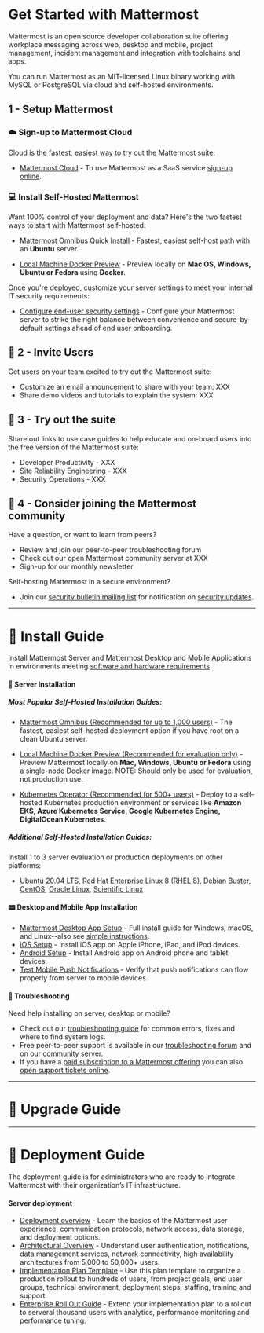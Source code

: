 # Get Started with Mattermost

Mattermost is an open source developer collaboration suite offering workplace messaging across web, desktop and mobile, project management, incident management and integration with toolchains and apps.

You can run Mattermost as an MIT-licensed Linux binary working with MySQL or PostgreSQL via cloud and self-hosted environments. 

## 1 - Setup Mattermost 
### :cloud: Sign-up to Mattermost Cloud  

Cloud is the fastest, easiest way to try out the Mattermost suite: 

- [Mattermost Cloud](https://mattermost.com/pricing/) - To use Mattermost as a SaaS service [sign-up online](https://mattermost.com/pricing/).

### :computer: Install Self-Hosted Mattermost 

Want 100% control of your deployment and data? Here's the two fastest ways to start with Mattermost self-hosted: 

- [Mattermost Omnibus Quick Install](https://docs.mattermost.com/getting-started/light-install.html) - Fastest, easiest self-host path with an **Ubuntu** server.

- [Local Machine Docker Preview](https://docs.mattermost.com/install/setting-up-local-machine-using-docker.html) - Preview locally on **Mac OS, Windows, Ubuntu or Fedora** using **Docker**.

Once you're deployed, customize your server settings to meet your internal IT security requirements: 

- [Configure end-user security settings](https://docs.mattermost.com/getting-started/admin-onboarding-tasks.html) - Configure your Mattermost server to strike the right balance between convenience and secure-by-default settings ahead of end user onboarding. 


## :wave: 2 - Invite Users 

Get users on your team excited to try out the Mattermost suite: 

- Customize an email announcement to share with your team: XXX
- Share demo videos and tutorials to explain the system: XXX

##  :tada: 3 - Try out the suite

Share out links to use case guides to help educate and on-board users into the free version of the Mattermost suite: 

- Developer Productivity - XXX
- Site Reliability Engineering - XXX
- Security Operations - XXX

## :raising_hand: 4 - Consider joining the Mattermost community

Have a question, or want to learn from peers? 

- Review and join our peer-to-peer troubleshooting forum 
- Check out our open Mattermost community server at XXX
- Sign-up for our monthly newsletter 

Self-hosting Mattermost in a secure environment? 

- Join our [security bulletin mailing list](https://mattermost.com/security-updates/#sign-up) for notification on [security updates](https://mattermost.com/security-updates/). 


-----------------

# :construction_worker: Install Guide

Install Mattermost Server and Mattermost Desktop and Mobile Applications in environments meeting [software and hardware requirements](https://docs.mattermost.com/install/software-hardware-requirements.html).

#### :floppy_disk: Server Installation 

##### Most Popular Self-Hosted Installation Guides: 

- [Mattermost Omnibus (Recommended for up to 1,000 users)](https://docs.mattermost.com/getting-started/light-install.html) - The fastest, easiest self-hosted deployment option if you have root on a clean Ubuntu server.

- [Local Machine Docker Preview (Recommended for evaluation only)](https://docs.mattermost.com/install/setting-up-local-machine-using-docker.html) - Preview Mattermost locally on **Mac, Windows, Ubuntu or Fedora** using a single-node Docker image. NOTE: Should only be used for evaluation, not production use. 

- [Kubernetes Operator (Recommended for 500+ users)](https://docs.mattermost.com/install/install-kubernetes.html) - Deploy to a self-hosted Kubernetes production environment or services like **Amazon EKS, Azure Kubernetes Service, Google Kubernetes Engine, DigitalOcean Kubernetes**.

##### Additional Self-Hosted Installation Guides: 

Install 1 to 3 server evaluation or production deployments on other platforms:

- [Ubuntu 20.04 LTS](https://docs.mattermost.com/install/installing-ubuntu-2004-LTS.html), [Red Hat Enterprise Linux 8 (RHEL 8)](https://docs.mattermost.com/install/install-rhel-8.html), [Debian Buster](https://docs.mattermost.com/install/install-debian.html), [CentOS](https://docs.mattermost.com/install/install-centos-oracle-scientific.html), [Oracle Linux](https://docs.mattermost.com/install/install-centos-oracle-scientific.html), [Scientific Linux](https://docs.mattermost.com/install/install-centos-oracle-scientific.html) 

#### :pager: Desktop and Mobile App Installation 

- [Mattermost Desktop App Setup](https://docs.mattermost.com/install/desktop-app-install.html) - Full install guide for Windows, macOS, and Linux--also see [simple instructions](https://docs.mattermost.com/install/desktop-app-install.html).
- [iOS Setup](https://docs.mattermost.com/install/install-ios-app.html) - Install iOS app on Apple iPhone, iPad, and iPod devices.
- [Android Setup](https://docs.mattermost.com/install/install-android-app.html) - Install Android app on Android phone and tablet devices. 
- [Test Mobile Push Notifications](https://docs.mattermost.com/deploy/mobile-testing-notifications.html) - Verify that push notifications can flow properly from server to mobile devices. 

#### :crystal_ball: Troubleshooting 

Need help installing on server, desktop or mobile? 
- Check out our [troubleshooting guide](https://docs.mattermost.com/install/troubleshooting.html#review-mattermost-logs) for common errors, fixes and where to find system logs. 
- Free peer-to-peer support is available in our [troubleshooting forum](https://forum.mattermost.com/c/trouble-shoot) and on our [community server](https://community.mattermost.com/core/channels/peer-to-peer-help). 
- If you have a [paid subscription to a Mattermost offering](https://docs.mattermost.com/about/editions-and-offerings.html) you can also [open support tickets online](https://support.mattermost.com/hc/en-us/requests/new). 

-----------------

# :trolleybus: Upgrade Guide

-----------------
# :trolleybus: Deployment Guide

The deployment guide is for administrators who are ready to integrate Mattermost with their organization’s IT infrastructure.

#### Server deployment

- [Deployment overview](https://docs.mattermost.com/deploy/deployment-overview.html) - Learn the basics of the Mattermost user experience, communication protocols, network access, data storage, and deployment options.
- [Architectural Overview](https://docs.mattermost.com/deploy/deployment-overview.html) - Understand user authentication, notifications, data management services, network connectivity, high availability architectures from 5,000 to 50,000+ users. 
- [Implementation Plan Template](https://docs.mattermost.com/getting-started/implementation-plan.html) - Use this plan template to organize a production rollout to hundreds of users, from project goals, end user groups, technical environment, deployment steps, staffing, training and support. 
- [Enterprise Roll Out Guide](https://docs.mattermost.com/getting-started/enterprise-roll-out-checklist.html) - Extend your implementation plan to a rollout to serveral thousand users with analytics, performance monitoring and performance tuning.

